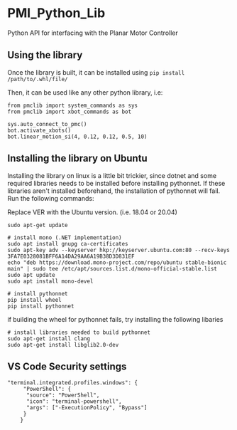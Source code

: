 # PMI_Python_Lib

Python API for interfacing with the Planar Motor Controller

## Using the library
Once the library is built, it can be installed using `pip install /path/to/.whl/file/`

Then, it can be used like any other python library, i.e:
```
from pmclib import system_commands as sys
from pmclib import xbot_commands as bot

sys.auto_connect_to_pmc()
bot.activate_xbots()
bot.linear_motion_si(4, 0.12, 0.12, 0.5, 10)
```

## Installing the library on Ubuntu
Installing the library on linux is a little bit trickier, since dotnet and some required libraries needs to be installed before installing pythonnet. If these libraries aren't installed beforehand, the installation of pythonnet will fail. Run the following commands:

Replace VER with the Ubuntu version. (i.e. 18.04 or 20.04)

```
sudo apt-get update

# install mono (.NET implementation)
sudo apt install gnupg ca-certificates
sudo apt-key adv --keyserver hkp://keyserver.ubuntu.com:80 --recv-keys 3FA7E0328081BFF6A14DA29AA6A19B38D3D831EF
echo "deb https://download.mono-project.com/repo/ubuntu stable-bionic main" | sudo tee /etc/apt/sources.list.d/mono-official-stable.list
sudo apt update
sudo apt install mono-devel

# install pythonnet
pip install wheel
pip install pythonnet
```

if building the wheel for pythonnet fails, try installing the following libaries

```
# install libraries needed to build pythonnet
sudo apt-get install clang
sudo apt-get install libglib2.0-dev
```

## VS Code Security settings

```
"terminal.integrated.profiles.windows": {
     "PowerShell": {
      "source": "PowerShell",
      "icon": "terminal-powershell",
      "args": ["-ExecutionPolicy", "Bypass"]
     }
    }
```
